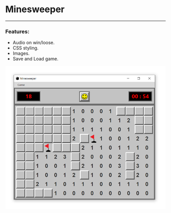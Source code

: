 # Minesweeper 

***

### Features:

- Audio on win/loose.
- CSS styling.
- Images.
- Save and Load game.

![alt text](https://github.com/DavidHurst/Minewseeper-Java/blob/master/Preview.PNG "Preview of game with a few flags placed")
